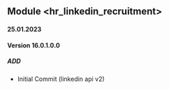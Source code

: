 ## Module <hr_linkedin_recruitment>

#### 25.01.2023
#### Version 16.0.1.0.0
##### ADD 
- Initial Commit (linkedin api v2)
